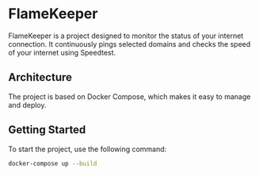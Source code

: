 # FlameKeeper

FlameKeeper is a project designed to monitor the status of your internet connection. It continuously pings selected domains and checks the speed of your internet using Speedtest.

## Architecture

The project is based on Docker Compose, which makes it easy to manage and deploy.

## Getting Started

To start the project, use the following command:

```bash
docker-compose up --build